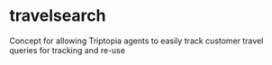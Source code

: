# travelsearch
Concept for allowing Triptopia agents to easily track customer travel queries for tracking and re-use
